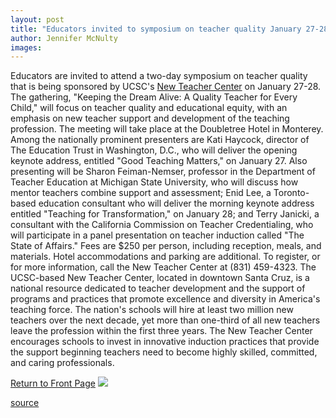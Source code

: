 ```yaml
---
layout: post
title: "Educators invited to symposium on teacher quality January 27-28"
author: Jennifer McNulty
images:
---
```


  
[ ][1] Educators are invited to attend a two-day symposium on teacher quality that is being sponsored by UCSC's [New Teacher Center][2] on January 27-28. The gathering, "Keeping the Dream Alive: A Quality Teacher for Every Child," will focus on teacher quality and educational equity, with an emphasis on new teacher support and development of the teaching profession. The meeting will take place at the Doubletree Hotel in Monterey. Among the nationally prominent presenters are Kati Haycock, director of The Education Trust in Washington, D.C., who will deliver the opening keynote address, entitled "Good Teaching Matters," on January 27. Also presenting will be Sharon Feiman-Nemser, professor in the Department of Teacher Education at Michigan State University, who will discuss how mentor teachers combine support and assessment; Enid Lee, a Toronto-based education consultant who will deliver the morning keynote address entitled "Teaching for Transformation," on January 28; and Terry Janicki, a consultant with the California Commission on Teacher Credentialing, who will participate in a panel presentation on teacher induction called "The State of Affairs." Fees are $250 per person, including reception, meals, and materials. Hotel accommodations and parking are additional. To register, or for more information, call the New Teacher Center at (831) 459-4323. The UCSC-based New Teacher Center, located in downtown Santa Cruz, is a national resource dedicated to teacher development and the support of programs and practices that promote excellence and diversity in America's teaching force. The nation's schools will hire at least two million new teachers over the next decade, yet more than one-third of all new teachers leave the profession within the first three years. The New Teacher Center encourages schools to invest in innovative induction practices that provide the support beginning teachers need to become highly skilled, committed, and caring professionals.

[Return to Front Page][3] ![ ][4]

[1]: mailto:mckenna@cats.ucsc.edu
[2]: http://newteachercenter.org
[3]: ../../index.html
[4]: ../../images/trans.gif

[source](http://www1.ucsc.edu/currents/99-00/01-17/teacher.html "Permalink to teacher")
